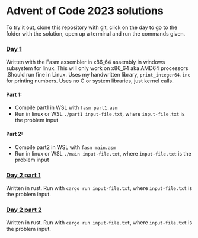 # Advent of Code 2023 solutions
To try it out, clone this repository with git, click on the day to go to the folder with the solution, open up a terminal and run the commands given.

### [Day 1](./day1)
Written with the Fasm assembler in x86_64 assembly in windows subsystem for linux. This will only work on x86_64 aka AMD64 processors .Should run fine in Linux.
Uses my handwritten library, `print_integer64.inc` for printing numbers. Uses no C or system libraries, just kernel calls.

#### Part 1:
- Compile part1 in WSL with `fasm part1.asm`
- Run in linux or WSL `./part1 input-file.txt`, where `input-file.txt` is the problem input

#### Part 2:
- Compile part2 in WSL with `fasm main.asm`
- Run in linux or WSL  `./main input-file.txt`, where `input-file.txt` is the problem input

### [Day 2 part 1](./day2_part1)
Written in rust. 
Run with `cargo run input-file.txt`, where `input-file.txt` is the problem input.

### [Day 2 part 2](./day2_part2)
Written in rust.
Run with `cargo run input-file.txt`, where `input-file.txt` is the problem input.

